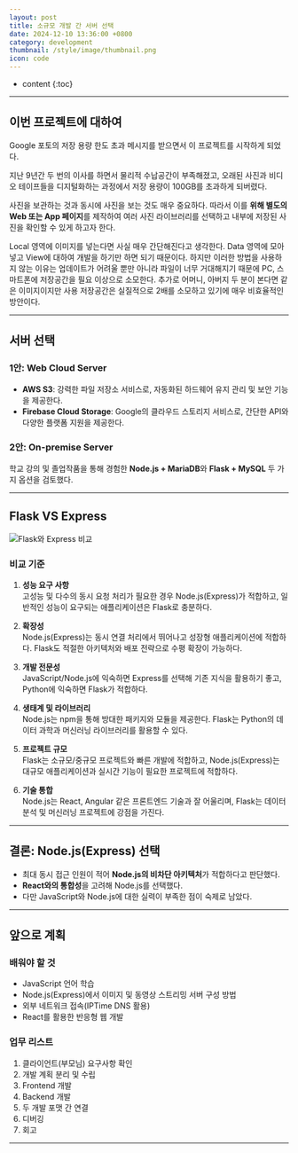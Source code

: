 ```yaml
---
layout: post
title: 소규모 개발 간 서버 선택
date: 2024-12-10 13:36:00 +0800
category: development
thumbnail: /style/image/thumbnail.png
icon: code
---
```


* content
{:toc}

---

## 이번 프로젝트에 대하여

Google 포토의 저장 용량 한도 초과 메시지를 받으면서 이 프로젝트를 시작하게 되었다.

지난 9년간 두 번의 이사를 하면서 물리적 수납공간이 부족해졌고, 오래된 사진과 비디오 테이프들을 디지털화하는 과정에서 저장 용량이 100GB를 초과하게 되버렸다.

사진을 보관하는 것과 동시에 사진을 보는 것도 매우 중요하다. 따라서 이를 **위해 별도의 Web 또는 App 페이지**를 제작하여 여러 사진 라이브러리를 선택하고 내부에 저장된 사진을 확인할 수 있게 하고자 한다.

Local 영역에 이미지를 넣는다면 사실 매우 간단해진다고 생각한다. Data 영역에 모아 넣고 View에 대하여 개발을 하기만 하면 되기 때문이다. 하지만 이러한 방법을 사용하지 않는 이유는 업데이트가 어려울 뿐만 아니라 파일이 너무 거대해지기 때문에 PC, 스마트폰에 저장공간을 필요 이상으로 소모한다. 추가로 어머니, 아버지 두 분이 본다면 같은 이미지이지만 사용 저장공간은 실질적으로 2배를 소모하고 있기에 매우 비효율적인 방안이다.

---

## 서버 선택

### 1안: Web Cloud Server
- **AWS S3**: 강력한 파일 저장소 서비스로, 자동화된 하드웨어 유지 관리 및 보안 기능을 제공한다.
- **Firebase Cloud Storage**: Google의 클라우드 스토리지 서비스로, 간단한 API와 다양한 플랫폼 지원을 제공한다.

### 2안: On-premise Server
학교 강의 및 졸업작품을 통해 경험한 **Node.js + MariaDB**와 **Flask + MySQL** 두 가지 옵션을 검토했다.

---

## Flask VS Express

![Flask와 Express 비교](https://prod-files-secure.s3.us-west-2.amazonaws.com/0bcd658d-f9b6-4f92-a202-67ddbe00f340/76e4a960-9f86-4fdb-beaa-927e17fd26c1/image.png)

### 비교 기준
1. **성능 요구 사항**  
   고성능 및 다수의 동시 요청 처리가 필요한 경우 Node.js(Express)가 적합하고, 일반적인 성능이 요구되는 애플리케이션은 Flask로 충분하다.

2. **확장성**  
   Node.js(Express)는 동시 연결 처리에서 뛰어나고 성장형 애플리케이션에 적합하다. Flask도 적절한 아키텍처와 배포 전략으로 수평 확장이 가능하다.

3. **개발 전문성**  
   JavaScript/Node.js에 익숙하면 Express를 선택해 기존 지식을 활용하기 좋고, Python에 익숙하면 Flask가 적합하다.

4. **생태계 및 라이브러리**  
   Node.js는 npm을 통해 방대한 패키지와 모듈을 제공한다. Flask는 Python의 데이터 과학과 머신러닝 라이브러리를 활용할 수 있다.

5. **프로젝트 규모**  
   Flask는 소규모/중규모 프로젝트와 빠른 개발에 적합하고, Node.js(Express)는 대규모 애플리케이션과 실시간 기능이 필요한 프로젝트에 적합하다.

6. **기술 통합**  
   Node.js는 React, Angular 같은 프론트엔드 기술과 잘 어울리며, Flask는 데이터 분석 및 머신러닝 프로젝트에 강점을 가진다.

---

## 결론: Node.js(Express) 선택

- 최대 동시 접근 인원이 적어 **Node.js의 비차단 아키텍처**가 적합하다고 판단했다.
- **React와의 통합성**을 고려해 Node.js를 선택했다.
- 다만 JavaScript와 Node.js에 대한 실력이 부족한 점이 숙제로 남았다.

---

## 앞으로 계획

### 배워야 할 것
- JavaScript 언어 학습
- Node.js(Express)에서 이미지 및 동영상 스트리밍 서버 구성 방법
- 외부 네트워크 접속(IPTime DNS 활용)
- React를 활용한 반응형 웹 개발

### 업무 리스트
1. 클라이언트(부모님) 요구사항 확인
2. 개발 계획 분리 및 수립
3. Frontend 개발
4. Backend 개발
5. 두 개발 포맷 간 연결
6. 디버깅
7. 회고

---
